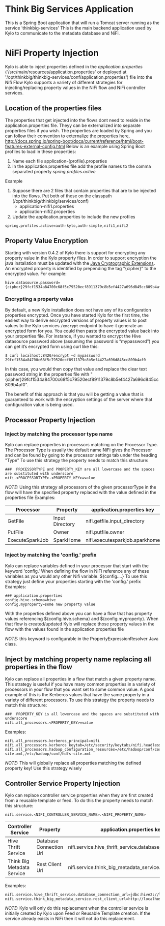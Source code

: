 Think Big Services Application
===
This is a Spring Boot application that will run a Tomcat server running as the service 'thinkbig-services'
This is the main backend application used by Kylo to communicate to the metadata database and NiFi.

NiFi Property Injection
====
Kylo is able to inject properties defined in the *application.properties* ('/src/main/resources/application.properties' or deployed at '/opt/thinkbig/thinkbig-services/conf/application.properties') file into the Nifi Flow
Kylo supports a variety of different strategies for injecting/replacing property values in the NiFi flow and NiFi controller services.

## Location of the properties files
The properties that get injected into the flows dont need to reside in the application.properties file.  Theyy can be externalized into separate properties files if you wish.
The properties are loaded by Spring and you can follow their convention to externalize the properties here, http://docs.spring.io/spring-boot/docs/current/reference/html/boot-features-external-config.html
Below is an example using Spring Boot profiles to load in these properties:
1. Name each file application-{profile}.properties
2. in the application.properties file add the profile names to the comma separated property *spring.profiles.active*

Example

1. Suppose there are 2 files that contain properties that are to be injected into the flows.  Put both of these on the classpath  (/opt/thinkbig/thinkbig/services/conf)
   - application-nifi1.properties
   - application-nifi2.properties
2. Update the application.properties to include the new profiles
```properties
spring.profiles.active=auth-kylo,auth-simple,nifi1,nifi2
``` 

## Property Value Encryption

Starting with version 0.4.2 of Kylo there is support for encrypting any property value in the Kylo property files.  In order to support encryption the java installation must be updated with the [Java Cryptographic Extensions](http://www.oracle.com/technetwork/java/javase/downloads/jce8-download-2133166.html).  An encrypted property is identified by prepending the tag “{cipher}” to the encrypted value.  For example:

```
hive.datasource.password={cipher}29fcf1534a84700c68f5c79520ecf8911379c8b5ef4427a696d845cc809b4af0
```
   
### Encrypting a property value

By default, a new Kylo installation does not have any of its configuration properties encrypted.  Once you have started Kylo for the first time, the easiest way to derive encrypted versions of property values is to post values to the Kylo services ```/encrypt``` endpoint to have it generate an encrypted form for you.  You could then paste the encrypted value back into your properties file.  For instance, if you wanted to encrypt the Hive datasource password above (assuming the password is “mypassword”) you can get it’s encrypted form using curl like this:  

```
$ curl localhost:8420/encrypt –d mypassword
29fcf1534a84700c68f5c79520ecf8911379c8b5ef4427a696d845cc809b4af0
``` 

In this case, you would then copy that value and replace the clear text password string in the properties file with "{cipher}29fcf1534a84700c68f5c79520ecf8911379c8b5ef4427a696d845cc809b4af0".  

The benefit of this approach is that you will be getting a value that is guaranteed to work with the encryption settings of the server where that configuration value is being used.

## Processor Property Injection
   
###  Inject by matching the processor type name
Kylo can replace properties in processors matching on the Processor Type.  
The Processor Type is usually the default name NiFi gives the Processor and can be found by going to the processor settings tab under the heading "Type"
To use this strategy the property needs to match this structure:

```properties
###  PROCESSORTYPE and PROPERTY_KEY are all lowercase and the spaces are substituted with underscore
nifi.<PROCESSORTYPE>.<PROPERTY_KEY>=value
```   

*NOTE:* Using this strategy all processors of the given processorType in the flow will have the specified property replaced with the value defined in the properties file
Examples:

| Processor       | Property        | application.properties key     |
| --------------- | --------------- | ------------------------------ |
| GetFile         | Input Directory | nifi.getfile.input_directory   |
| PutFile         | Owner           | nifi.putfile.owner             | 
| ExecuteSparkJob | SparkHome       | nifi.executesparkjob.sparkhome |

   
###  Inject by matching the 'config.' prefix
Kylo can replace variables defined in your processor that start with the keyword 'config.'
When defining the flow in NiFi reference any of these variables as you would any other Nifi variable. ${config....}
To use this strategy just define your properties starting with the 'config.' prefix
Examples:

```properties
### application.properties 
config.hive.schema=hive
config.myproperty=some new property value 
``` 

With the properties defined above you can have a flow that has property values referencing ${config.hive.schema} and ${config.myproperty}.  When that flow is created/updated Kylo will replace those property values in the flow with the values found in the application.properties file 
 
*NOTE:* this keyword is configurable in the PropertyExpressionResolver Java class.
   

## Inject by matching property name replacing all properties in the flow
Kylo can replace all properties in a flow that match a given property name.
This strategy is useful if you have many common properties in a variety of processors in your flow that you want set to some common value.
A good example of this is the Kerberos values that have the same property in a variety of different processors.
To use this strategy the property needs to match this structure:

```properties
###  PROPERTY_KEY is all lowercase and the spaces are substituted with underscore
nifi.all_processors.<PROPERTY_KEY>=value
```   

Examples:

```properties
nifi.all_processors.kerberos_principal=nifi
nifi.all_processors.kerberos_keytab=/etc/security/keytabs/nifi.headless.keytab
nifi.all_processors.hadoop_configuration_resources=/etc/hadoop/conf/core-site.xml,/etc/hadoop/conf/hdfs-site.xml
```

*NOTE:*  This will globally replace all properties matching the defined property key!  Use this strategy wisely   
   
## Controller Service Property Injection
Kylo can replace controller service properties when they are first created from a reusable template or feed.
To do this the property needs to match this structure:

```properties
nifi.service.<NIFI_CONTROLLER_SERVICE_NAME>.<NIFI_PROPERTY_NAME>
```

| Controller Service         | Property                | application.properties key                               |
| -------------------------- | ----------------------- | ---------------------------------------------------------|
| Hive Thrift Service        | Database Connection Url | nifi.service.hive_thrift_service.database_connection_url |
| Think Big Metadata Service | Rest Client Url         | nifi.service.think_big_metadata_service.rest_client_url  |

Examples:

```properties
nifi.service.hive_thrift_service.database_connection_url=jdbc:hive2://localhost:10000/default
nifi.service.think_big_metadata_service.rest_client_url=http://localhost:8400/proxy/metadata
```

*NOTE:* Kylo will only do this replacement when the controller service is initially created by Kylo upon Feed or Reusable Template creation.  If the service already exists in NiFi then it will not do this replacement. 
   